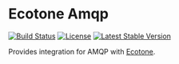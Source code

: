 # Ecotone Amqp

[![Build Status](https://travis-ci.org/ecotoneframework/symfony.svg?branch=master)](https://travis-ci.org/ecotoneframework/amqp)
[![License](https://poser.pugx.org/ecotone/amqp/license)](https://packagist.org/packages/ecotone/amqp)
[![Latest Stable Version](https://poser.pugx.org/ecotone/amqp/v/stable)](https://packagist.org/packages/ecotone/amqp)

Provides integration for AMQP with [Ecotone](https://docs.ecotone.tech).
